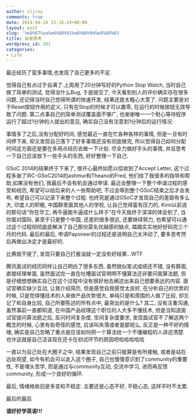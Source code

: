 ```yaml
---
author: xljroy
comments: true
date: 2014-04-24 13:18:24+00:00
layout: post
slug: '%e8%87%aa%e6%88%91%e6%80%9d%e8%80%83'
title: 自我思考
wordpress_id: 301
categories:
- Life
---
```


最近经历了蛮多事情,也发现了自己更多的不足.

觉得自己有点过于自满了.上周用了20分钟写好的Python Stop Watch, 当时自己做了简单的测试, 觉得没什么Bug, 于是提交了, 今天看到别人的评价确实存在很多问题, 还记得当时自己觉得所谓的快速开发, 结果还是太粗心大意了. 问题主要是对于Reset按钮作用的定义, 只有在Stop的时候才可以置零, 在运行的时候按钮无效导致了问题. 第二点事自己的简单测试覆盖面不够广, 也谢谢唯一一个耐心等待程序运行了超过1分钟的人提出的意见, 确实自己没有注意到1分钟后的运行情况.

事情多了之后,没有分配好时间, 感觉最近一直在忙各种各样的事情, 但是一旦有时间停下来, 却又发现自己落下了好多事情还没有彻底做完, 所以觉得自己如何分配时间这方面还是要在多用点经历去做一下计划. 尽全力做好手头的事情, 并且思考一下自己应该放下一些手头的东西, 好好整理一下自己.

GSoC 2014的结果终于下来了, 很开心最终如愿以偿收到了Accept Letter, 这个过程多谢了IRC-GSoC2014的ashmur和Theano的Fred, 他们给了我很多的指导和帮助,如果没有他们, 我最后不会有机会通过申请. 最近会整理一下整个申请过程的感受和经历, 希望可以给后来的人一些帮助吧, 不过会等到整个GSoC结束之后才会发布, 希望自己可以记录下来整个过程. 也终究是通过GSoC才发现自己的差距有多么大, 印度人的积极, 中国群里面其他人的学校, 让自己觉得蛮有压力的, Kimi以前说的那句话"你在华工, 再牛逼能牛逼成什么样子"在今天我终于深深的体会到了, 当你面对国际, 甚至于只是整个中国, 还差的很多很远, 还要继续努力, 也希望可以通过这个过程彻彻底底解决了自己那份莫名优越感的缺点, 踏踏实实地好好码完三个月的代码. 最后的最后, 申请Payoneer的过程还是说明自己太冲动了, 要多思考然后再做出决定才是最好的.

比赛就不提了, 发现只要自己打酱油就一定没有好结果...WTF

腾讯面试的经历同样让自己明白了很多东西, 虽然貌似笔试成绩还不错, 没有群面, 直接经理单面, 虽然面试完一直在吐槽面试官明明不懂算法还非要问我算法题, 但是仔细想想确实自己在这个过程中没有很好地去阐述出来自己想要表达的内容. 面试官确实缺少互动, 让我介绍简历, 但是感觉自我感觉太良好, 在分析自己的优势的时候, 只是觉得懂技术的人来做产品优势很大, 单纯只是和周围的人做了比较, 却忘记了和自身比较, 自己所要陈述的所有点中, 最突出的是什么? 其二, 没有注重沟通, 虽然事前一直都知道, 在中国产品经理这个职位的人大多不懂技术, 但是当知道面试官提问算法题之后, 反问时间复杂度, 空间复杂度要求, 发现面试官不了解这两个概念的时候, 心里有些奇怪的感觉, 应该叫失落或者是鄙视么, 反正是一种不好的情绪, 确实是自己忽略了重点是应该如何把一个算法给一个不懂编程的人讲述清楚. 也许这就是自己活该现在还卡在初试环节的原因吧哈哈哈哈哈

一直以为自己处在大圈子之中, 结果发现自己之前只能算是有所接触, 或者是站在远处观望, 如今有机会可以走入这个圈子, 自己也慢慢意识到了community的重要性, 不是埋头苦学, 而是通过与community互动, 交流中学习, 进而再反馈community, 形成一个良好的循环.

最后, 情绪格依旧是多变和不稳定. 主要还是心态不好, 平稳心态, 这样平时不太累.

最后的最后

**请好好学英语!!!**
